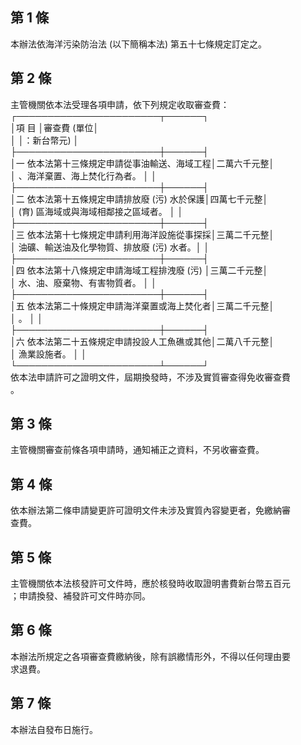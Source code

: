 第 1 條
-------
本辦法依海洋污染防治法 (以下簡稱本法) 第五十七條規定訂定之。

第 2 條
-------
主管機關依本法受理各項申請，依下列規定收取審查費：  
┌───────────────────────┬──────┐  
│項                          目                │審查費 (單位│  
│                                              │：新台幣元) │  
├───────────────────────┼──────┤  
│一  依本法第十三條規定申請從事油輸送、海域工程│二萬六千元整│  
│    、海洋棄置、海上焚化行為者。              │            │  
├───────────────────────┼──────┤  
│二  依本法第十五條規定申請排放廢 (污) 水於保護│四萬七千元整│  
│     (育) 區海域或與海域相鄰接之區域者。      │            │  
├───────────────────────┼──────┤  
│三  依本法第十七條規定申請利用海洋設施從事探採│三萬二千元整│  
│    油礦、輸送油及化學物質、排放廢 (污) 水者。│            │  
├───────────────────────┼──────┤  
│四  依本法第十八條規定申請海域工程排洩廢 (污) │三萬二千元整│  
│    水、油、廢棄物、有害物質者。              │            │  
├───────────────────────┼──────┤  
│五  依本法第二十條規定申請海洋棄置或海上焚化者│三萬二千元整│  
│    。                                        │            │  
├───────────────────────┼──────┤  
│六  依本法第二十五條規定申請投設人工魚礁或其他│二萬八千元整│  
│    漁業設施者。                              │            │  
└───────────────────────┴──────┘  
依本法申請許可之證明文件，屆期換發時，不涉及實質審查得免收審查費  
。

第 3 條
-------
主管機關審查前條各項申請時，通知補正之資料，不另收審查費。

第 4 條
-------
依本辦法第二條申請變更許可證明文件未涉及實質內容變更者，免繳納審  
查費。

第 5 條
-------
主管機關依本法核發許可文件時，應於核發時收取證明書費新台幣五百元  
；申請換發、補發許可文件時亦同。

第 6 條
-------
本辦法所規定之各項審查費繳納後，除有誤繳情形外，不得以任何理由要  
求退費。

第 7 條
-------
本辦法自發布日施行。

